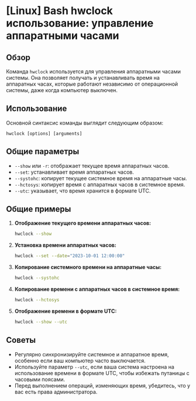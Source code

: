# [Linux] Bash hwclock использование: управление аппаратными часами

## Обзор
Команда `hwclock` используется для управления аппаратными часами системы. Она позволяет получать и устанавливать время на аппаратных часах, которые работают независимо от операционной системы, даже когда компьютер выключен.

## Использование
Основной синтаксис команды выглядит следующим образом:
```
hwclock [options] [arguments]
```

## Общие параметры
- `--show` или `-r`: отображает текущее время аппаратных часов.
- `--set`: устанавливает время аппаратных часов.
- `--systohc`: копирует текущее системное время на аппаратные часы.
- `--hctosys`: копирует время с аппаратных часов в системное время.
- `--utc`: указывает, что время хранится в формате UTC.

## Общие примеры
1. **Отображение текущего времени аппаратных часов:**
   ```bash
   hwclock --show
   ```

2. **Установка времени аппаратных часов:**
   ```bash
   hwclock --set --date="2023-10-01 12:00:00"
   ```

3. **Копирование системного времени на аппаратные часы:**
   ```bash
   hwclock --systohc
   ```

4. **Копирование времени с аппаратных часов в системное время:**
   ```bash
   hwclock --hctosys
   ```

5. **Отображение времени в формате UTC:**
   ```bash
   hwclock --show --utc
   ```

## Советы
- Регулярно синхронизируйте системное и аппаратное время, особенно если ваш компьютер часто выключается.
- Используйте параметр `--utc`, если ваша система настроена на использование времени в формате UTC, чтобы избежать путаницы с часовыми поясами.
- Перед выполнением операций, изменяющих время, убедитесь, что у вас есть права администратора.